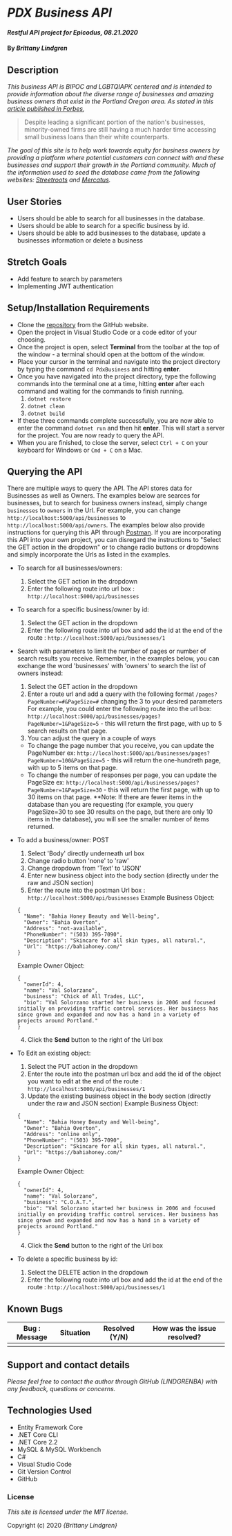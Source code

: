 # _PDX Business API_

#### _Restful API project for Epicodus, 08.21.2020_

#### By _**Brittany Lindgren**_

## Description

*This business API is BIPOC and LGBTQIAPK centered and is intended to provide information about the diverse range of businesses and amazing business owners that exist in the Portland Oregon area. As stated in this [article published in Forbes](https://www.forbes.com/sites/forbesfinancecouncil/2018/01/22/why-minorities-have-so-much-trouble-accessing-small-business-loans/#2406b24555c4),*
>Despite leading a significant portion of the nation's businesses, minority-owned firms are still having a much harder time accessing small business loans than their white counterparts. 

*The goal of this site is to help work towards equity for business owners by providing a platform where potential customers can connect with and these businesses and support their growth in the Portland community. Much of the information used to seed the database came from the following websites: [Streetroots](https://www.streetroots.org/news/2020/05/16/photo-story-community-resilience-carries-native-owned-businesses-through-pandemic) and [Mercatus](https://mercatuspdx.com/directory/black-owned-businesses/#!directory/ord=rnd).*


## User Stories

* Users should be able to search for all businesses in the database.
* Users should be able to search for a specific business by id.
* Users should be able to add businesses to the database, update a businesses information or delete a business  


## Stretch Goals

* Add feature to search by parameters
* Implementing JWT authentication  


## Setup/Installation Requirements

* Clone the [repository]() from the GitHub website.
* Open the project in Visual Studio Code or a code editor of your choosing.
* Once the project is open, select **Terminal** from the toolbar at the top of the window - a terminal should open at the bottom of the window.
* Place your cursor in the terminal and navigate into the project directory by typing the command `cd PdxBusiness` and hitting **enter**. 
* Once you have navigated into the project directory, type the following commands into the terminal one at a time, hitting **enter** after each command and waiting for the commands to finish running.
  1. `dotnet restore`
  2. `dotnet clean`
  3. `dotnet build`
* If these three commands complete successfully, you are now able to enter the command `dotnet run` and then hit **enter**. This will start a server for the project. You are now ready to query the API.
* When you are finished, to close the server, select `Ctrl + C` on your keyboard for Windows or `Cmd + C` on a Mac.

## Querying the API

There are multiple ways to query the API. The API stores data for Businesses as well as Owners. The examples below are searces for businesses, but to search for business owners instead, simply change `businesses` to `owners` in the Url. For example, you can change `http://localhost:5000/api/businesses` to `http://localhost:5000/api/owners`. The examples below also provide instructions for querying this API through [Postman](https://www.postman.com/). If you are incorporating this API into your own project, you can disregard the instructions to "Select the GET action in the dropdown" or to change radio buttons or dropdowns and simply incorporate the Urls as listed in the examples.

* To search for all businesses/owners: 
  1. Select the GET action in the dropdown
  2. Enter the following route into url box : `http://localhost:5000/api/businesses`

* To search for a specific business/owner by id:
  1. Select the GET action in the dropdown
  2. Enter the following route into url box and add the id at the end of the route : `http://localhost:5000/api/businesses/1`

* Search with parameters to limit the number of pages or number of search results you receive. Remember, in the examples below, you can exchange the word 'businesses' with 'owners' to search the list of owners instead:
  1. Select the GET action in the dropdown
  2. Enter a route url and add a query with the following format `/pages?PageNumber=#&PageSize=#` changing the 3 to your desired parameters
  For example, you could enter the following route into the url box: `http://localhost:5000/api/businesses/pages?PageNumber=1&PageSize=5` - this will return the first page, with up to 5 search results on that page. 
  3. You can adjust the query in a couple of ways
    * To change the page number that you receive, you can update the PageNumber
      ex: `http://localhost:5000/api/businesses/pages?PageNumber=100&PageSize=5` - this will return the one-hundreth page, with up to 5 items on that page.
    * To change the number of responses per page, you can update the PageSize 
      ex: `http://localhost:5000/api/businesses/pages?PageNumber=1&PageSize=30` - this will return the first page, with up to 30 items on that page.
**Note: If there are fewer items in the database than you are requesting (for example, you query PageSize=30 to see 30 results on the page, but there are only 10 items in the database), you will see the smaller number of items returned.

* To add a business/owner: POST 
  1. Select 'Body' directly underneath url box
  2. Change radio button 'none' to 'raw'
  3. Change dropdown from 'Text' to 'JSON'
  4. Enter new business object into the body section (directly under the raw and JSON section)
  5. Enter the route into the postman Url box : `http://localhost:5000/api/businesses`
  Example Business Object:
  ```
  {
    "Name": "Bahia Honey Beauty and Well-being",
    "Owner": "Bahia Overton",
    "Address": "not-available",
    "PhoneNumber": "(503) 395-7090",
    "Description": "Skincare for all skin types, all natural.",
    "Url": "https://bahiahoney.com/"
  }
  ```
  Example Owner Object:
  ```
  {
    "ownerId": 4,
    "name": "Val Solorzano",
    "business": "Chick of All Trades, LLC",
    "bio": "Val Solorzano started her business in 2006 and focused initially on providing traffic control services. Her business has since grown and expanded and now has a hand in a variety of projects around Portland."
  }
  ```
  4. Click the **Send** button to the right of the Url box

* To Edit an existing object:
  1. Select the PUT action in the dropdown
  2. Enter the route into the postman url box and add the id of the object you want to edit at the end of the route : `http://localhost:5000/api/businesses/1`
  3. Update the existing business object in the body section (directly under the raw and JSON section)
  Example Business Object:
  ```
  {
    "Name": "Bahia Honey Beauty and Well-being",
    "Owner": "Bahia Overton",
    "Address": "online only",
    "PhoneNumber": "(503) 395-7090",
    "Description": "Skincare for all skin types, all natural.",
    "Url": "https://bahiahoney.com/"
  }
  ```
  Example Owner Object:
  ```
  {
    "ownerId": 4,
    "name": "Val Solorzano",
    "business": "C.O.A.T.",
    "bio": "Val Solorzano started her business in 2006 and focused initially on providing traffic control services. Her business has since grown and expanded and now has a hand in a variety of projects around Portland."
  }
  ```
  4. Click the **Send** button to the right of the Url box

* To delete a specific business by id:
  1. Select the DELETE action in the dropdown
  2. Enter the following route into url box and add the id at the end of the route : `http://localhost:5000/api/businesses/1`


<!-- Use an ampersand(&) to separate parameters. -->
<!-- To search by page and/or to limit the number of results per page, add `pages?` after `places/`, then specity the pageNumber (which page you would like to see) and pageSize (how many results you would like per page. Here is an example query:  `http://localhost:5000/api/places/pages?pageNumber=2&pageSize=8`. If pageSize is not specified, the default number of results per page is 10. -->

## Known Bugs

| Bug : Message | Situation | Resolved (Y/N) | How was the issue resolved? |
| ------------- | --------- | -------------- | --------------------------- |
|               |           |                |                             |

## Support and contact details

_Please feel free to contact the author through GitHub (LINDGRENBA) with any feedback, questions or concerns._

## Technologies Used

- Entity Framework Core
- .NET Core CLI
- .NET Core 2.2
- MySQL & MySQL Workbench
- C#
- Visual Studio Code
- Git Version Control
- GitHub

### License

_This site is licensed under the MIT license._

Copyright (c) 2020 _{Brittany Lindgren}_
